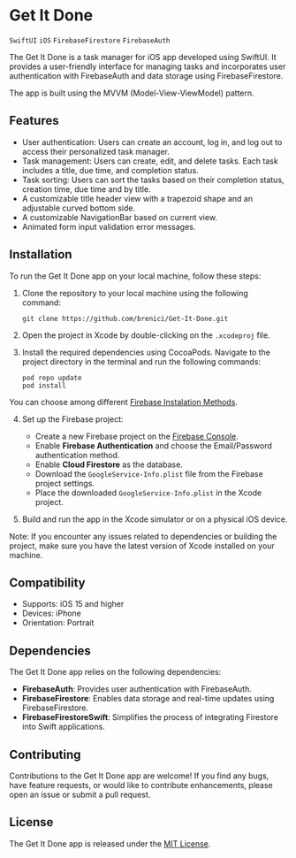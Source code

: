  # Get It Done

`SwiftUI` `iOS` `FirebaseFirestore` `FirebaseAuth`

The Get It Done is a task manager for iOS app developed using SwiftUI. It provides a user-friendly interface for managing tasks and incorporates user authentication with FirebaseAuth and data storage using FirebaseFirestore.

The app is built using the MVVM (Model-View-ViewModel) pattern.

## Features

- User authentication: Users can create an account, log in, and log out to access their personalized task manager.
- Task management: Users can create, edit, and delete tasks. Each task includes a title, due time, and completion status.
- Task sorting: Users can sort the tasks based on their completion status, creation time, due time and by title.
- A customizable title header view with a trapezoid shape and an adjustable curved bottom side.
- A customizable NavigationBar based on current view.
- Animated form input validation error messages.

## Installation

To run the Get It Done app on your local machine, follow these steps:

1. Clone the repository to your local machine using the following command:

   ```shell
   git clone https://github.com/brenici/Get-It-Done.git
   ```

2. Open the project in Xcode by double-clicking on the `.xcodeproj` file.

3. Install the required dependencies using CocoaPods. Navigate to the project directory in the terminal and run the following commands:

   ```shell
   pod repo update
   pod install
   ```
You can choose among different [Firebase Instalation Methods](https://firebase.google.com/docs/ios/installation-methods).

4. Set up the Firebase project:
   - Create a new Firebase project on the [Firebase Console](https://console.firebase.google.com/).
   - Enable **Firebase Authentication** and choose the Email/Password authentication method.
   - Enable **Cloud Firestore** as the database.
   - Download the `GoogleService-Info.plist` file from the Firebase project settings.
   - Place the downloaded `GoogleService-Info.plist` in the Xcode project.

5. Build and run the app in the Xcode simulator or on a physical iOS device.

Note: If you encounter any issues related to dependencies or building the project, make sure you have the latest version of Xcode installed on your machine. 

## Compatibility

- Supports: iOS 15 and higher
- Devices: iPhone
- Orientation: Portrait

## Dependencies

The Get It Done app relies on the following dependencies:

- **FirebaseAuth**: Provides user authentication with FirebaseAuth.
- **FirebaseFirestore**: Enables data storage and real-time updates using FirebaseFirestore.
- **FirebaseFirestoreSwift**: Simplifies the process of integrating Firestore into Swift applications.

## Contributing

Contributions to the Get It Done app are welcome! If you find any bugs, have feature requests, or would like to contribute enhancements, please open an issue or submit a pull request.

## License

The Get It Done app is released under the [MIT License](LICENSE).
